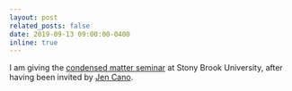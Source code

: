 ```yaml
---
layout: post
related_posts: false
date: 2019-09-13 09:00:00-0400
inline: true
---
```


I am giving the [condensed matter seminar](http://mini.physics.sunysb.edu/~marivi/solidstate/ai1ec_event/mark-dean-bnl/?instance_id=) at Stony Brook University, after having been invited by [Jen Cano](https://you.stonybrook.edu/jcano/).
